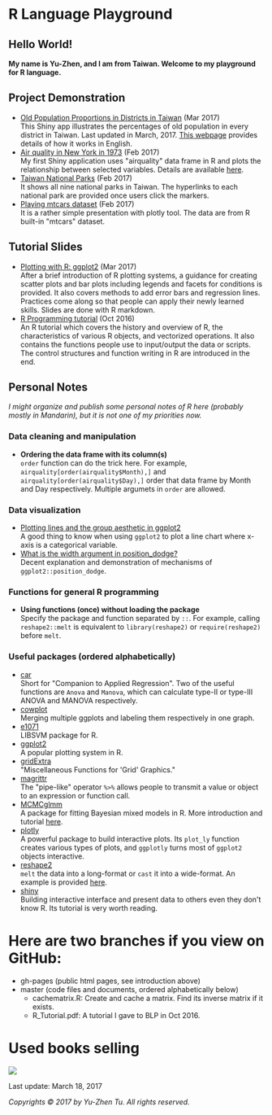# R Language Playground

## Hello World!
**My name is Yu-Zhen, and I am from Taiwan. Welcome to my playground for R language.**

## Project Demonstration
* <a href="https://corytu.shinyapps.io/old_populations_dist/">Old Population Proportions in Districts in Taiwan</a> (Mar 2017)<br>
This Shiny app illustrates the percentages of old population in every district in Taiwan. Last updated in March, 2017. <a href="https://corytu.github.io/R_Language_Playground/Old_Population_Proportions.html">This webpage</a> provides details of how it works in English.
* <a href="https://corytu.shinyapps.io/airquality/">Air quality in New York in 1973</a> (Feb 2017)<br>
My first Shiny application uses "airquality" data frame in R and plots the relationship between selected variables. Details are available <a href="https://corytu.github.io/R_Language_Playground/Air_Quality_in_New_York_in_1973.html">here</a>.
* <a href="https://corytu.github.io/R_Language_Playground/Taiwan_National_Parks.html">Taiwan National Parks</a> (Feb 2017)<br>
It shows all nine national parks in Taiwan. The hyperlinks to each national park are provided once users click the markers.
* <a href="https://corytu.github.io/R_Language_Playground/play_mtcars_dataset.html">Playing mtcars dataset</a> (Feb 2017)<br>
It is a rather simple presentation with plotly tool. The data are from R built-in "mtcars" dataset.

## Tutorial Slides
* <a href="https://corytu.github.io/R_Language_Playground/Plotting_with_R_ggplot2.html">Plotting with R: ggplot2</a> (Mar 2017)<br>
After a brief introduction of R plotting systems, a guidance for creating scatter plots and bar plots including legends and facets for conditions is provided. It also covers methods to add error bars and regression lines. Practices come along so that people can apply their newly learned skills. Slides are done with R markdown.
* <a href="https://github.com/corytu/R_Language_Playground/blob/master/R_Tutorial_20161012_BLP.pdf">R Programming tutorial</a> (Oct 2016)<br>
An R tutorial which covers the history and overview of R, the characteristics of various R objects, and vectorized operations. It also contains the functions people use to input/output the data or scripts. The control structures and function writing in R are introduced in the end.

## Personal Notes
*I might organize and publish some personal notes of R here (probably mostly in Mandarin), but it is not one of my priorities now.*
### Data cleaning and manipulation
* __Ordering the data frame with its column(s)__<br>
`order` function can do the trick here. For example, `airquality[order(airquality$Month),]` and `airquality[order(airquality$Day),]` order that data frame by Month and Day respectively. Multiple argumets in `order` are allowed.

### Data visualization
* <a href="http://stackoverflow.com/questions/10357768/plotting-lines-and-the-group-aesthetic-in-ggplot2">Plotting lines and the group aesthetic in ggplot2</a><br>
A good thing to know when using `ggplot2` to plot a line chart where x-axis is a categorical variable.
* <a href="http://stackoverflow.com/questions/34889766/what-is-the-width-argument-in-position-dodge">What is the width argument in position_dodge?</a><br>
Decent explanation and demonstration of mechanisms of `ggplot2::position_dodge`.

### Functions for general R programming
* __Using functions (once) without loading the package__<br>
Specify the package and function separated by `::`. For example, calling `reshape2::melt` is equivalent to `library(reshape2)` or `require(reshape2)` before `melt`.

### Useful packages (ordered alphabetically)
* <a href="https://cran.r-project.org/package=car">car</a><br>
Short for "Companion to Applied Regression". Two of the useful functions are `Anova` and `Manova`, which can calculate type-II or type-III ANOVA and MANOVA respectively.
* <a href="https://cran.r-project.org/web/packages/cowplot/vignettes/introduction.html">cowplot</a><br>
Merging multiple ggplots and labeling them respectively in one graph.
* <a href="https://cran.r-project.org/package=e1071">e1071</a><br>
LIBSVM package for R.
* <a href="http://ggplot2.org">ggplot2</a><br>
A popular plotting system in R.
* <a href="https://cran.r-project.org/package=gridExtra">gridExtra</a><br>
"Miscellaneous Functions for 'Grid' Graphics."
* <a href="https://cran.r-project.org/web/packages/magrittr/vignettes/magrittr.html">magrittr</a><br>
The "pipe-like" operator `%>%` allows people to transmit a value or object to an expression or function call.
* <a href="https://cran.r-project.org/package=MCMCglmm">MCMCglmm</a><br>
A package for fitting Bayesian mixed models in R. More introduction and tutorial <a href="https://github.com/tmalsburg/MCMCglmm-intro">here</a>.
* <a href="https://plot.ly/r/">plotly</a><br>
A powerful package to build interactive plots. Its `plot_ly` function creates various types of plots, and `ggplotly` turns most of `ggplot2` objects interactive.
* <a href="https://cran.r-project.org/package=reshape2">reshape2</a><br>
`melt` the data into a long-format or `cast` it into a wide-format. An example is provided <a href="https://corytu.github.io/R_Language_Playground/reshape2_melt.html">here</a>.
* <a href="https://shiny.rstudio.com/">shiny</a><br>
Building interactive interface and present data to others even they don't know R. Its tutorial is very worth reading.

# Here are two branches if you view on GitHub:
* gh-pages (public html pages, see introduction above)
* master (code files and documents, ordered alphabetically below)
    * cachematrix.R: Create and cache a matrix. Find its inverse matrix if it exists.
    * R_Tutorial.pdf: A tutorial I gave to BLP in Oct 2016.

# Used books selling

<a href='http://www.taaze.tw/container_seller_view.html?ci=13564930'><img src='http://www.taaze.tw/images/snd/snd_banner468X60.gif'/></a>

Last update: March 18, 2017

*Copyrights &copy; 2017 by Yu-Zhen Tu. All rights reserved.*
